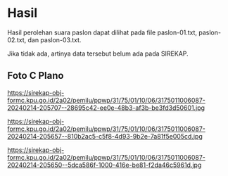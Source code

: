 # Hasil

Hasil perolehan suara paslon dapat dilihat pada file paslon-01.txt, paslon-02.txt, dan paslon-03.txt.

Jika tidak ada, artinya data tersebut belum ada pada SIREKAP.

## Foto C Plano

https://sirekap-obj-formc.kpu.go.id/2a02/pemilu/ppwp/31/75/01/10/06/3175011006087-20240214-205707--28695c42-ee0e-48b3-af3b-be3fd3d50601.jpg

https://sirekap-obj-formc.kpu.go.id/2a02/pemilu/ppwp/31/75/01/10/06/3175011006087-20240214-205657--810b2ac5-c5f8-4d93-9b2e-7a81f5e005cd.jpg

https://sirekap-obj-formc.kpu.go.id/2a02/pemilu/ppwp/31/75/01/10/06/3175011006087-20240214-205650--5dca586f-1000-416e-be81-f2da46c5961d.jpg

